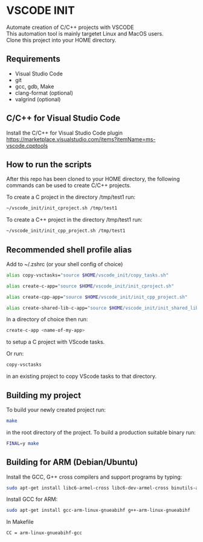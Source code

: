 # VSCODE INIT

Automate creation of C/C++ projects with VSCODE \
This automation tool is mainly targetet Linux and MacOS users. \
Clone this project into your HOME directory.

## Requirements

* Visual Studio Code
* git
* gcc, gdb, Make
* clang-format (optional)
* valgrind (optional)

## C/C++ for Visual Studio Code

Install the C/C++ for Visual Studio Code plugin
<https://marketplace.visualstudio.com/items?itemName=ms-vscode.cpptools>

## How to run the scripts

After this repo has been cloned to your HOME directory, the following commands
can be used to create C/C++ projects.

To create a C project in the directory /tmp/test1 run:

```sh
~/vscode_init/init_cproject.sh /tmp/test1
```

To create a C++ project in the directory /tmp/test1 run:

```sh
~/vscode_init/init_cpp_project.sh /tmp/test1
```

## Recommended shell profile alias

Add to ~/.zshrc (or your shell config of choice)

```sh
alias copy-vsctasks="source $HOME/vscode_init/copy_tasks.sh"
```

```sh
alias create-c-app="source $HOME/vscode_init/init_cproject.sh"
```

```sh
alias create-cpp-app="source $HOME/vscode_init/init_cpp_project.sh"
```

```sh
alias create-shared-lib-c-app="source $HOME/vscode_init/init_shared_lib_cproject.sh"
```

In a directory of choice then run:

```sh
create-c-app <name-of-my-app>
```

to setup a C project with VScode tasks.

Or run:

```sh
copy-vsctasks
```

in an existing project to copy VScode tasks to that directory.

## Building my project

To build your newly created project run:

```sh
make
```

in the root directory of the project. To build a production suitable binary run:

```sh
FINAL=y make
```
## Building for ARM (Debian/Ubuntu)

Install the GCC, G++ cross compilers and support programs by typing:

```sh
sudo apt-get install libc6-armel-cross libc6-dev-armel-cross binutils-arm-linux-gnueabi libncurses5-dev build-essential bison flex libssl-dev bc
```

Install GCC for ARM:

```sh
sudo apt-get install gcc-arm-linux-gnueabihf g++-arm-linux-gnueabihf
```

In Makefile

```sh
CC = arm-linux-gnueabihf-gcc
```
